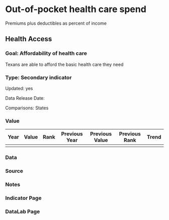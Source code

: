 # Out-of-pocket health care spend

Premiums plus deductibles as percent of income
## Health Access
### Goal: Affordability of health care
Texans are able to afford the basic health care they need
### Type: Secondary indicator
Updated: yes
Data Release Date: 

Comparisons: States

### Value

|Year         |  Value      | Rank        | Previous Year| Previous Value | Previous Rank  | Trend| 
| ----------- | ----------- | ----------- | ----------- | ----------- | ----------- | -----------|
|             |             |             |             |              |            |            |

### Data

### Source

### Notes



### Indicator Page


### DataLab Page